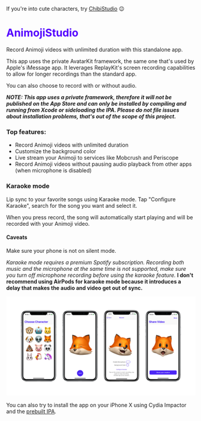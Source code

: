 If you're into cute characters, try [ChibiStudio](https://getchibistudio.com) 😉

<h1 style="color:#5501FF">AnimojiStudio</h1>
Record Animoji videos with unlimited duration with this standalone app.

This app uses the private AvatarKit framework, the same one that's used by Apple's iMessage app. It leverages ReplayKit's screen recording capabilities to allow for longer recordings than the standard app.

You can also choose to record with or without audio.

***NOTE: This app uses a private framework, therefore it will not be published on the App Store and can only be installed by compiling and running from Xcode or sideloading the IPA. Please do not file issues about installation problems, that's out of the scope of this project.***

### Top features:
- Record Animoji videos with unlimited duration
- Customize the background color
- Live stream your Animoji to services like Mobcrush and Periscope
- Record Animoji videos without pausing audio playback from other apps (when microphone is disabled)

### Karaoke mode

Lip sync to your favorite songs using Karaoke mode. Tap "Configure Karaoke", search for the song you want and select it.

When you press record, the song will automatically start playing and will be recorded with your Animoji video.

#### Caveats

Make sure your phone is not on silent mode.

*Karaoke mode requires a premium Spotify subscription. Recording both music and the microphone at the same time is not supported, make sure you turn off microphone recording before using the karaoke feature.* **I don't recommend using AirPods for karaoke mode because it introduces a delay that makes the audio and video get out of sync.**

![screens](./screenshots/AnimojiStudio_Screens2.png)

You can also try to install the app on your iPhone X using Cydia Impactor and the [prebuilt IPA](https://github.com/insidegui/AnimojiStudio/releases/latest).
